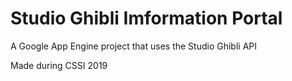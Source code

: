 # Studio Ghibli Imformation Portal

A Google App Engine project that uses the Studio Ghibli API

Made during CSSI 2019

